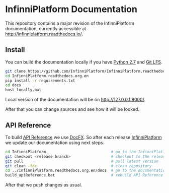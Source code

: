 # InfinniPlatform Documentation

This repository contains a major revision of the InfinniPlatform documentation, currently accessible at http://infinniplatform.readthedocs.io/.

## Install

You can build the documentation locally if you have [Python 2.7](https://www.python.org/downloads/) and [Git LFS](https://git-lfs.github.com/).

```bash
git clone https://github.com/InfinniPlatform/InfinniPlatform.readthedocs.org.en.git
cd InfinniPlatform.readthedocs.org.en
pip install -r requirements.txt
cd docs
host_locally.bat
```

Local version of the documentation will be on http://127.0.0.1:8000/.

After that you can change sources and see how it will be looked.

## API Reference

To build [API Reference](http://infinniplatform.readthedocs.io/api/reference/) we use [DocFX](https://dotnet.github.io/docfx/). So after each release
[InfinniPlatform](https://github.com/InfinniPlatform/InfinniPlatform) we update our documentation using next steps.

```bash
cd InfinniPlatform                             # go to the InfinniPlatform repository
git checkout <release branch>                  # checkout to the release branch
git pull                                       # pull latest version
git clean -fdx                                 # clean repository
cd ../InfinniPlatform.readthedocs.org.en/docs  # go to the documentation repository
build_apiReference.bat                         # rebuild API Reference
```

After that we push changes as usual.
